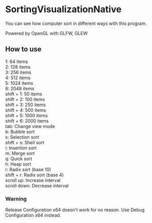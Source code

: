 # SortingVisualizationNative

You can see how computer sort in different ways with this program.

Powered by OpenGL with GLFW, GLEW

## How to use

1: 64 items  
2: 128 items  
3: 256 items  
4: 512 items  
5: 1024 items  
6: 2048 items  
shift + 1: 50 items  
shift + 2: 100 items  
shift + 3: 250 items  
shift + 4: 500 items  
shift + 5: 1000 items  
shift + 6: 2000 items  
tab: Change view mode  
b: Bubble sort  
s: Selection sort  
shift + s: Shell sort  
i: Insertion sort  
m: Merge sort  
q: Quick sort  
h: Heap sort  
r: Radix sort (base 10)  
shift + r: Radix sort (base 4)  
scroll up: Increase interval  
scroll down: Decrease interval  


### Warning

Release Configuration x64 doesn't work for no reason. Use Debug Configuration x64 instead.
